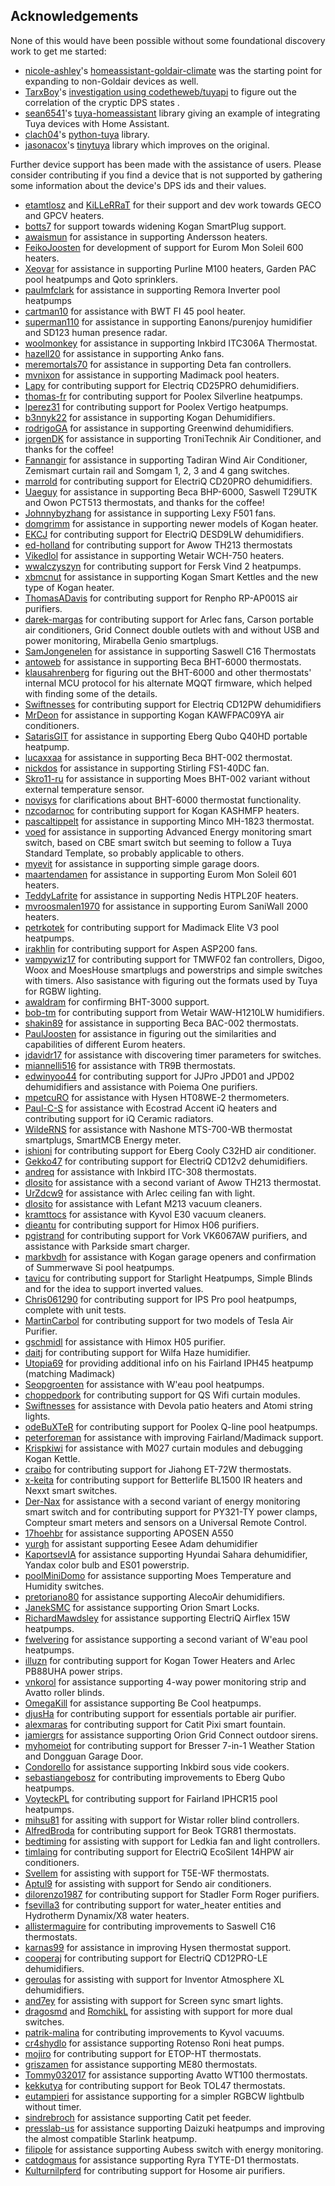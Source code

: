 ## Acknowledgements

None of this would have been possible without some foundational discovery work to get me started:

- [nicole-ashley](https://github.com/nicole-ashley)'s [homeassistant-goldair-climate](https://github.com/nicole-ashley/homeassistant-goldair-climate) was the starting point for expanding to non-Goldair devices as well.
- [TarxBoy](https://github.com/TarxBoy)'s [investigation using codetheweb/tuyapi](https://github.com/codetheweb/tuyapi/issues/31) to figure out the correlation of the cryptic DPS states .
- [sean6541](https://github.com/sean6541)'s [tuya-homeassistant](https://github.com/sean6541/tuya-homeassistant) library giving an example of integrating Tuya devices with Home Assistant.
- [clach04](https://github.com/clach04)'s [python-tuya](https://github.com/clach04/python-tuya) library.
- [jasonacox](https://github.com/jasonacox)'s [tinytuya](https://github.com/jasonacox/tinytuya) library which improves on the original.

Further device support has been made with the assistance of users.  Please consider contributing if you find a device that is not supported by gathering some information about the device's DPS ids and their values.

- [etamtlosz](https://github.com/etamtlosz) and [KiLLeRRaT](https://github.com/KiLLeRRaT) for their support and dev work towards GECO and GPCV heaters.
- [botts7](https://github.com/botts7) for support towards widening Kogan SmartPlug support.
- [awaismun](https://github.com/awaismun) for assistance in supporting Andersson heaters.
- [FeikoJoosten](https://github.com/FeikoJoosten) for development of support for Eurom Mon Soleil 600 heaters.
- [Xeovar](https://github.com/Xeovar) for assistance in supporting Purline M100 heaters, Garden PAC pool heatpumps and Qoto sprinklers.
- [paulmfclark](https://github.com/paulmfclark) for assistance in supporting Remora Inverter pool heatpumps
- [cartman10](https://github.com/cartman10) for assistance with BWT FI 45 pool heater.
 - [superman110](https://github.com/superman110) for assistance in supporting Eanons/purenjoy humidifier and SD123 human presence radar.
 - [woolmonkey](https://github.com/woolmonkey) for assistance in supporting Inkbird ITC306A Thermostat.
 - [hazell20](https://github.com/hazell20) for assistance in supporting Anko fans.
 - [meremortals70](https://github.com/meremortals70) for assistance in supporting Deta fan controllers.
 - [mvnixon](https://github.com/mvnixon) for assistance in supporting Madimack pool heaters.
 - [Lapy](https://github.com/Lapy) for contributing support for Electriq CD25PRO dehumidifiers.
 - [thomas-fr](https://github.com/thomas-fr) for contributing support for Poolex Silverline heatpumps.
 - [lperez31](https://github.com/lperez31) for contributing support for Poolex Vertigo heatpumps.
 - [b3nnyk22](https://github.com/b3nnyk22) for assistance in supporting Kogan Dehumidifiers.
 - [rodrigoGA](https://github.com/rodrigoGA) for assistance in supporting Greenwind dehumidifiers.
 - [jorgenDK](https://github.com/jorgenDK) for assistance in supporting TroniTechnik Air Conditioner, and thanks for the coffee!
 - [Fannangir](https://github.com/Fannangir) for assistance in supporting Tadiran Wind Air Conditioner, Zemismart curtain rail and Somgam 1, 2, 3 and 4 gang switches.
 - [marrold](https://github.com/marrold) for contributing support for ElectriQ CD20PRO dehumidifiers.
 - [Uaeguy](https://github.com/Uaeguy) for assistance in supporting Beca BHP-6000, Saswell T29UTK and Owon PCT513 thermostats, and thanks for the coffee!
 - [Johnnybyzhang](https://github.com/Johnnybyzhang) for assistance in supporting Lexy F501 fans.
 - [domgrimm](https://github.com/domgrimm) for assistance in supporting newer models of Kogan heater.
 - [EKCJ](https://github.com/EKCJ) for contributing support for ElectriQ DESD9LW dehumidifiers.
 - [ed-holland](https://github.com/ed-holland) for contributing support for Awow TH213 thermostats
 - [Vikedlol](https://github.com/Vikedlol) for assistance in supporting Wetair WCH-750 heaters.
 - [wwalczyszyn](https://github.com/wwalczyszyn) for contributing support for Fersk Vind 2 heatpumps.
 - [xbmcnut](https://github.com/xbmcnut) for assistance in supporting Kogan Smart Kettles and the new type of Kogan heater.
 - [ThomasADavis](https://github.com/ThomasADavis) for contributing support for Renpho RP-AP001S air purifiers.
 - [darek-margas](https://github.com/darek-margas) for contributing support for Arlec fans, Carson portable air conditioners, Grid Connect double outlets with and without USB and power monitoring, Mirabella Genio smartplugs.
 - [SamJongenelen](https://github.com/SamJongenelen) for assistance in supporting Saswell C16 Thermostats
 - [antoweb](https://github.com/antoweb) for assistance in supporting Beca BHT-6000 thermostats.
 - [klausahrenberg](https://github.com/klausahrenberg) for figuring out the BHT-6000 and other thermostats' internal MCU protocol for his alternate MQQT firmware, which helped with finding some of the details.
 - [Swiftnesses](https://github.com/Swiftnesses) for contributing support for Electriq CD12PW dehumidifiers
 - [MrDeon](https://github.com/MrDeon) for assistance in supporting Kogan KAWFPAC09YA air conditioners.
 - [SatarisGIT](https://github.com/SatarisGIT) for assistance in supporting Eberg Qubo Q40HD portable heatpump.
 - [lucaxxaa](https://github.com/lucaxxaa) for assistance in supporting Beca BHT-002 thermostat.
 - [nickdos](https://github.com/nickdos) for assistance in supporting Stirling FS1-40DC fan.
 - [Skro11-ru](https://github.com/Skro11-ru) for assistance in supporting Moes BHT-002 variant without external temperature sensor.
 - [novisys](https://github.com/novisys) for clarifications about BHT-6000 thermostat functionality.
 - [nzcodarnoc](https://github.com/nzcodarnoc) for contributing support for Kogan KASHMFP heaters.
 - [pascaltippelt](https://github.com/pascaltippelt) for assistance in supporting Minco MH-1823 thermostat.
 - [voed](https://github.com/voed) for assistance in supporting Advanced Energy monitoring smart switch, based on CBE smart switch but seeming to follow a Tuya Standard Template, so probably applicable to others.
 - [myevit](https://github.com/myevit) for assistance in supporting simple garage doors.
 - [maartendamen](https://github.com/maartendamen) for assistance in supporting Eurom Mon Soleil 601 heaters.
 - [TeddyLafrite](https://github.com/TeddyLafrite) for assistance in supporting Nedis HTPL20F heaters.
 - [mvroosmalen1970](https://github.com/mvroosmalen1970) for assistance in supporting Eurom SaniWall 2000 heaters.
 - [petrkotek](https://github.com/petrkotek) for contributing support for Madimack Elite V3 pool heatpumps.
 - [irakhlin](https://github.com/irakhlin) for contributing support for Aspen ASP200 fans.
 - [vampywiz17](https://github.com/vampywiz17) for contributing support for TMWF02 fan controllers, Digoo, Woox and MoesHouse smartplugs and powerstrips and simple switches with timers. Also sasistance with figuring out the formats used by Tuya for RGBW lighting.
 - [awaldram](https://github.com/awaldram) for confirming BHT-3000 support.
 - [bob-tm](https://github.com/bob-tm) for contributing support from Wetair WAW-H1210LW humidifiers.
 - [shakin89](https://github.com/shakin89) for assistance in supporting Beca BAC-002 thermostats.
 - [PaulJoosten](https://github.com/PaulJoosten) for assistance in figuring out the similarities and capabilities of different Eurom heaters.
 - [jdavidr17](https://github.com/jdavidr17) for assistance with discovering timer parameters for switches.
 - [miannelli516](https://github.com/miannelli516) for assistance with TR9B thermostats.
 - [edwinyoo44](https://github.com/edwinyoo44) for contributing support for JJPro JPD01 and JPD02 dehumidifiers and assistance with Poiema One purifiers.
 - [mpetcuRO](https://github.com/mpetcuRO) for assistance with Hysen HT08WE-2 thermometers.
 - [Paul-C-S](https://github.com/Paul-C-S) for assistance with Ecostrad Accent iQ heaters and contributing support for iQ Ceramic radiators.
 - [WildeRNS](https://github.com/WildeRNS) for assistance with Nashone MTS-700-WB thermostat smartplugs, SmartMCB Energy meter.
 - [ishioni](https://github.com/ishioni) for contributing support for Eberg Cooly C32HD air conditioner.
 - [Gekko47](https://github.com/Gekko47) for contributing support for ElectriQ CD12v2 dehumidifiers.
 - [andreq](https://github.com/andreq) for assistance with Inkbird ITC-308 thermostats.
 - [dlosito](https://github.com/dlosito) for assistance with a second variant of Awow TH213 thermostat.
 - [UrZdcw9](https://github.com/UrZdcw9) for assistance with Arlec ceiling fan with light.
 - [dlosito](https://github.com/dlosito) for assistance with Lefant M213 vacuum cleaners.
- [kramttocs](https://github.com/kramttocs) for assistance with Kyvol E30 vacuum cleaners.
- [dieantu](https://github.com/dieantu) for contributing support for Himox H06 purifiers.
- [pgistrand](https://github.com/pgistrand) for contributing support for Vork VK6067AW purifiers, and assistance with Parkside smart charger.
- [markbvdh](https://github.com/markbvdh) for assistance with Kogan garage openers and confirmation of Summerwave Si pool heatpumps.
- [tavicu](https://github.com/tavicu) for contributing support for Starlight Heatpumps, Simple Blinds and for the idea to support inverted values.
- [Chris061290](https://github.com/Chris061290) for contributing support for IPS Pro pool heatpumps, complete with unit tests.
- [MartinCarbol](https://github.com/MartinCarbol) for contributing support for two models of Tesla Air Purifier.
- [gschmidl](https://github.com/gschmidl) for assistance with Himox H05 purifier.
- [daitj](https://github.com/daitj) for contributing support for Wilfa Haze humidifier.
- [Utopia69](https://github.com/Utopia69) for providing additional info on his Fairland IPH45 heatpump (matching Madimack)
- [Seopgroenten](https://github.com/Soepgronten) for assistance with W'eau pool heatpumps.
- [choppedpork](https://github.com/choppedpork) for contributing support for QS Wifi curtain modules.
- [Swiftnesses](https://github.com/Swiftnesses) for assistance with Devola patio heaters and Atomi string lights.
- [odeBuXTeR](https://github.com/odeBuXTeR) for contributing support for Poolex Q-line pool heatpumps.
- [peterforeman](https:github.com/peterforeman) for assistance with improving Fairland/Madimack support.
- [Krispkiwi](https://github.com/Krispkiwi) for assistance with M027 curtain modules and debugging Kogan Kettle.
- [craibo](https://github.com/craibo) for contributing support for Jiahong ET-72W thermostats.
- [x-keita](https://github.com/x-keita) for contributing support for Betterlife BL1500 IR heaters and Nexxt smart switches.
- [Der-Nax](https:github.com/Der-Nax) for assistance with a second variant of energy monitoring smart switch and for contributing support for PY321-TY power clamps, Compteur smart meters and sensors on a Universal Remote Control.
- [17hoehbr](https://github.com/17hoehbr) for assistance supporting APOSEN A550
- [yurgh](https://github.com/yurgh) for assistant supporting Eesee Adam dehumidifier
- [KaportsevIA](https://github.com/KaportsevIA) for assistance supporting Hyundai Sahara dehumidifier, Yandax color bulb and ES01 powerstrip.
- [poolMiniDomo](https://github.com/poolMiniDomo) for assistance supporting Moes Temperature and Humidity switches.
- [pretoriano80](https://github.com/pretoriano80) for assistance supporting AlecoAir dehumidifiers.
- [JanekSMC](https://github.com/JanekSMC) for assistance supporting Orion Smart Locks.
- [RichardMawdsley](https://github.com/RichardMawdsley) for assistance supporting ElectriQ Airflex 15W heatpumps.
- [fwelvering](https://github.com/fwelvering) for assistance supporting a second variant of W'eau pool heatpumps.
- [illuzn](https://github.com/illuzn) for contributing support for Kogan Tower Heaters and Arlec PB88UHA power strips.
- [vnkorol](https://github.com/vnkorol) for assistance supporting 4-way power monitoring strip and Avatto roller blinds.
- [OmegaKill](https://github.com/OmegaKill) for assistance supporting Be Cool heatpumps.
- [djusHa](https://github.com/djusHa) for contributing support for essentials portable air purifier.
- [alexmaras](https://github.com/alexmaras) for contributing support for Catit Pixi smart fountain.
- [jamiergrs](https://github.com/jamiergrs) for assistance supporting Orion Grid Connect outdoor sirens.
- [myhomeiot](https://github.com/myhomeiot) for contributing support for Bresser 7-in-1 Weather Station and Dongguan Garage Door.
- [Condorello](https://github.com/Condorello) for assistance supporting Inkbird sous vide cookers.
- [sebastiangebosz](https://github.com/sebastiangebosz) for contributing improvements to Eberg Qubo heatpumps.
- [VoyteckPL](https://github.com/VoyteckPL) for contributing support for Fairland IPHCR15 pool heatpumps.
- [mihsu81](https://github.com/mihsu81) for assiting with support for Wistar roller blind controllers.
- [AlfredBroda](https://github.com/AlfredBroda) for contributing support for Beok TGR81 thermostats.
- [bedtiming](https://github.com/bedtiming) for assisting with support for Ledkia fan and light controllers.
- [timlaing](https://github.com/timlaing) for contributing support for ElectriQ EcoSilent 14HPW air conditioners.
- [Svellem](https://github.com/Svellem) for assisting with support for T5E-WF thermostats.
- [Aptul9](https://github.com/Aptul9) for assisting with support for Sendo air conditioners.
- [dilorenzo1987](https://github.com/dilorenzo1987) for contributing support for Stadler Form Roger purifiers.
- [fsevilla3](https://github.com/fsevilla3) for contributing support for water_heater entities and Hydrotherm Dynamix/X8 water heaters.
- [allistermaguire](https://github.com/allistermaguire) for contributing improvements to Saswell C16 thermostats.
- [karnas99](https://github.com/karnas99) for assistance in improving Hysen thermostat support.
- [cooperaj](https://github.com/cooperaj) for contributing support for ElectriQ CD12PRO-LE dehumidifiers.
- [geroulas](https://github.com/geroulas) for assisting with support for Inventor Atmosphere XL dehumidifiers.
- [and7ey](https://github.com/and7ey) for assisting with support for Screen sync smart lights.
- [dragosmd](https://github.com/dragosmd) and [RomchikL](https://github.com/RomchikL) for assisting with support for more dual switches.
- [patrik-malina](https://github.com/patrik-malina) for contributing improvements to Kyvol vacuums.
- [cr4shydlo](https://github.com/cr4shydlo) for assistance supporting Rotenso Roni heat pumps.
- [mojiro](https://github.com/mojiro) for contributing support for ETOP-HT thermostats.
- [griszamen](https://github.com/griszamen) for assistance supporting ME80 thermostats.
- [Tommy032017](https://github.com/Tommy032017) for assistance supporting Avatto WT100 thermostats.
- [kekkutya](https://github.com/kekkutya) for contributing support for Beok TOL47 thermostats.
- [eutampieri](https://github.com/eutampieri) for assistance supporting for a simpler RGBCW lightbulb without timer.
- [sindrebroch](https://github.com/sindrebroch) for assistance supporting Catit pet feeder.
- [presslab-us](https://github.com/presslab-us) for assistance supporting Daizuki heatpumps and improving the almost compatible Starlink heatpump.
- [filipole](https://github.com/filipole) for assistance supporting Aubess switch with energy monitoring.
- [catdogmaus](https://github.com/catdogmaus) for assistance supporting Ryra TYTE-D1 thermostats.
- [Kulturnilpferd](https://github.com/Kulturnilpferd) for contributing support for Hosome air purifiers.
